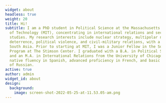 ```yaml
---
widget: about
headless: true
weight: 20
title: Hi!
subtitle: I am a PhD student in Political Science at the Massachusetts Institute
  of Technology (MIT), concentrating in international relations and security
  studies. My research interests include nuclear strategy, multipolar nuclear
  deterrence, political violence, and civil-military relations, with a focus on
  South Asia. Prior to starting at MIT, I was a Junior Fellow in the South Asia
  Program at The Stimson Center. I graduated with a B.A. in Political Science
  and an M.A. in International Relations from the University of Chicago. I have
  native fluency in Spanish, advanced proficiency in French, and basic knowledge
  of Russian.
active: true
author: admin
widget_id: about
design:
  background:
    image: screen-shot-2022-05-25-at-11.53.05-am.png
---
```

